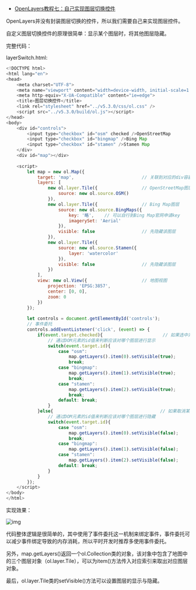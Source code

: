 - [OpenLayers教程七：自己实现图层切换控件](https://blog.csdn.net/qq_35732147/article/details/94383578)



OpenLayers并没有封装图层切换的控件，所以我们需要自己来实现图层控件。

自定义图层切换控件的原理很简单：显示某个图层时，将其他图层隐藏。

完整代码：

layerSwitch.html:

```js
<!DOCTYPE html>
<html lang="en">
<head>
    <meta charset="UTF-8">
    <meta name="viewport" content="width=device-width, initial-scale=1.0">
    <meta http-equiv="X-UA-Compatible" content="ie=edge">
    <title>图层切换控件</title>
    <link rel="stylesheet" href="../v5.3.0/css/ol.css" />
    <script src="../v5.3.0/build/ol.js"></script>
</head>
<body>
    <div id="controls">
        <input type="checkbox" id="osm" checked />OpenStreetMap
        <input type="checkbox" id="bingmap" />Bing Map
        <input type="checkbox" id="stamen" />Stamen Map
    </div>
    <div id="map"></div>
 
    <script>
        let map = new ol.Map({
            target: 'map',                          // 关联到对应的div容器
            layers: [
                new ol.layer.Tile({                 // OpenStreetMap图层
                    source: new ol.source.OSM()     
                }),
                new ol.layer.Tile({                 // Bing Map图层
                    source: new ol.source.BingMaps({
                        key: '略',    // 可以自行到Bing Map官网申请key
                        imagerySet: 'Aerial'
                    }),
                    visible: false                  // 先隐藏该图层
                }),
                new ol.layer.Tile({
                    source: new ol.source.Stamen({
                        layer: 'watercolor'
                    }),
                    visible: false                  // 先隐藏该图层
                })
            ],
            view: new ol.View({                     // 地图视图
                projection: 'EPSG:3857',
                center: [0, 0],
                zoom: 0
            })
        });
 
        let controls = document.getElementById('controls');     
        // 事件委托
        controls.addEventListener('click', (event) => {
            if(event.target.checked){                       // 如果选中某一复选框
                // 通过DOM元素的id值来判断应该对哪个图层进行显示
                switch(event.target.id){
                    case "osm": 
                        map.getLayers().item(0).setVisible(true);
                        break;
                    case "bingmap":
                        map.getLayers().item(1).setVisible(true);
                        break;
                    case "stamen": 
                        map.getLayers().item(2).setVisible(true);
                        break;
                    default: break;
                }
            }else{                                         // 如果取消某一复选框
                // 通过DOM元素的id值来判断应该对哪个图层进行隐藏
                switch(event.target.id){
                    case "osm": 
                        map.getLayers().item(0).setVisible(false);
                        break;
                    case "bingmap":
                        map.getLayers().item(1).setVisible(false);
                    case "stamen": 
                        map.getLayers().item(2).setVisible(false);
                    default: break;
                }
            } 
        });
    </script>
</body>
</html>
```
实现效果：

![img](https://img-blog.csdnimg.cn/20190701120452933.png?x-oss-process=image/watermark,type_ZmFuZ3poZW5naGVpdGk,shadow_10,text_aHR0cHM6Ly9ibG9nLmNzZG4ubmV0L3FxXzM1NzMyMTQ3,size_16,color_FFFFFF,t_70)

代码整体逻辑是很简单的，其中使用了事件委托这一机制来绑定事件，事件委托可以减少事件绑定导致的内存消耗，所以平时开发时推荐多使用事件委托。

另外，map.getLayers()返回一个ol.Collection类的对象，该对象中包含了地图中的三个图层对象（ol.layer.Tile），可以为item()方法传入对应索引来取出对应图层对象。

最后，ol.layer.Tile类的setVisible()方法可以设置图层的显示与隐藏。